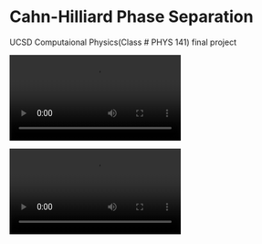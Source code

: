 # Cahn-Hilliard Phase Separation
UCSD Computaional Physics(Class # PHYS 141) final project


![2D Cahn-Hilliard](file:cahn-hilliard_2d_1.mp4)

![3D Cahn-Hilliard](file:cahn-hilliard_3d.mp4)

